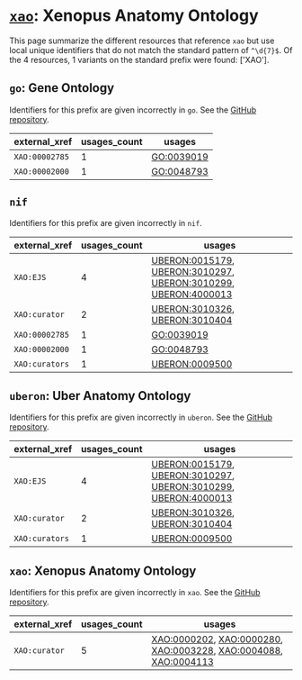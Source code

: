 # [`xao`](https://bioregistry.io/xao): Xenopus Anatomy Ontology

This page summarize the different resources that reference `xao`
but use local unique identifiers that do not match the standard pattern of
`^\d{7}$`. Of the 4 resources,
1 variants on the standard prefix were found: ['XAO'].

## `go`: Gene Ontology

Identifiers for this prefix are given incorrectly in `go`. See the [GitHub repository](https://github.com/geneontology/go-ontology).

| external_xref   |   usages_count | usages                                                  |
|-----------------|----------------|---------------------------------------------------------|
| `XAO:00002785`  |              1 | [GO:0039019](http://purl.obolibrary.org/obo/GO_0039019) |
| `XAO:00002000`  |              1 | [GO:0048793](http://purl.obolibrary.org/obo/GO_0048793) |

## `nif`

Identifiers for this prefix are given incorrectly in `nif`.

| external_xref   |   usages_count | usages                                                                                                                                                                                                                                                             |
|-----------------|----------------|--------------------------------------------------------------------------------------------------------------------------------------------------------------------------------------------------------------------------------------------------------------------|
| `XAO:EJS`       |              4 | [UBERON:0015179](http://purl.obolibrary.org/obo/UBERON_0015179), [UBERON:3010297](http://purl.obolibrary.org/obo/UBERON_3010297), [UBERON:3010299](http://purl.obolibrary.org/obo/UBERON_3010299), [UBERON:4000013](http://purl.obolibrary.org/obo/UBERON_4000013) |
| `XAO:curator`   |              2 | [UBERON:3010326](http://purl.obolibrary.org/obo/UBERON_3010326), [UBERON:3010404](http://purl.obolibrary.org/obo/UBERON_3010404)                                                                                                                                   |
| `XAO:00002785`  |              1 | [GO:0039019](http://purl.obolibrary.org/obo/GO_0039019)                                                                                                                                                                                                            |
| `XAO:00002000`  |              1 | [GO:0048793](http://purl.obolibrary.org/obo/GO_0048793)                                                                                                                                                                                                            |
| `XAO:curators`  |              1 | [UBERON:0009500](http://purl.obolibrary.org/obo/UBERON_0009500)                                                                                                                                                                                                    |

## `uberon`: Uber Anatomy Ontology

Identifiers for this prefix are given incorrectly in `uberon`. See the [GitHub repository](https://github.com/obophenotype/uberon).

| external_xref   |   usages_count | usages                                                                                                                                                                                                                                                             |
|-----------------|----------------|--------------------------------------------------------------------------------------------------------------------------------------------------------------------------------------------------------------------------------------------------------------------|
| `XAO:EJS`       |              4 | [UBERON:0015179](http://purl.obolibrary.org/obo/UBERON_0015179), [UBERON:3010297](http://purl.obolibrary.org/obo/UBERON_3010297), [UBERON:3010299](http://purl.obolibrary.org/obo/UBERON_3010299), [UBERON:4000013](http://purl.obolibrary.org/obo/UBERON_4000013) |
| `XAO:curator`   |              2 | [UBERON:3010326](http://purl.obolibrary.org/obo/UBERON_3010326), [UBERON:3010404](http://purl.obolibrary.org/obo/UBERON_3010404)                                                                                                                                   |
| `XAO:curators`  |              1 | [UBERON:0009500](http://purl.obolibrary.org/obo/UBERON_0009500)                                                                                                                                                                                                    |

## `xao`: Xenopus Anatomy Ontology

Identifiers for this prefix are given incorrectly in `xao`. See the [GitHub repository](https://github.com/xenopus-anatomy/xao).

| external_xref   |   usages_count | usages                                                                                                                                                                                                                                                                                                |
|-----------------|----------------|-------------------------------------------------------------------------------------------------------------------------------------------------------------------------------------------------------------------------------------------------------------------------------------------------------|
| `XAO:curator`   |              5 | [XAO:0000202](http://purl.obolibrary.org/obo/XAO_0000202), [XAO:0000280](http://purl.obolibrary.org/obo/XAO_0000280), [XAO:0003228](http://purl.obolibrary.org/obo/XAO_0003228), [XAO:0004088](http://purl.obolibrary.org/obo/XAO_0004088), [XAO:0004113](http://purl.obolibrary.org/obo/XAO_0004113) |

